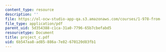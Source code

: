 ```yaml
---
content_type: resource
description: ''
file: https://ol-ocw-studio-app-qa.s3.amazonaws.com/courses/1-978-from-nano-to-macro-introduction-to-atomistic-modeling-techniques-january-iap-2007/6b547aa8ad85886a7e82670120d83fb1_project_c.pdf
file_type: application/pdf
parent_uid: 5d354388-c1ca-31a0-7796-65b7cbefabd5
resourcetype: Document
title: project_c.pdf
uid: 6b547aa8-ad85-886a-7e82-670120d83fb1
---
```

